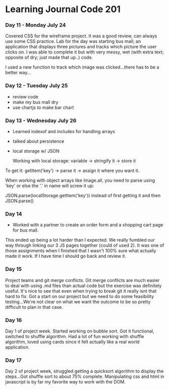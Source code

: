 # Learning Journal Code 201

### Day 11 - Monday July 24
Covered CSS for the wireframe project. It was a good review, can always use some CSS practice. Lab for the day was starting bus mall; an application that displays three pictures and tracks which picture the user clicks on.  I was able to complete it but with very messy, wet (with extra text; opposite of dry; just made that up..) code.

I used a new function to track which image was clicked...there has to be a better way...

### Day 12 - Tuesday July 25
* review code
* make my bus mall dry
* use chartjs to make bar chart

### Day 13 - Wednesday July 26
* Learned indexof and includes for handling arrays
* talked about persistence
* local storage w/ JSON

  Working with local storage:
  variable -> stringify it -> store it

To get it:
getItem('key') -> parse it -> assign it where you want it.

When working with object arrays like Image.all, you need to parse using 'key' or else the '.' in name will screw it up:

JSON.parse(localStorage.getItem('key')) instead of first getting it and then JSON.parse(<name>)

### Day 14
* Worked with a partner to create an order form and a shopping cart page for bus mall.

This ended up being a lot harder than I expected.  We really fumbled our way through linking our 3 JS pages together (could of used 2).  It was one of those assignments when I finished that I wasn't 100% sure what actually made it work. If I have time I should go back and review it.

### Day 15
Project teams and git merge conflicts.  Git merge conflicts are much easier to deal with using .md files than actual code but the exercise was definitely useful. It's nice to see that even when trying to break git it really isnt that hard to fix.  Got a start on our project but we need to do some feasibility testing...We're not clear on what we want the outcome to be so pretty difficult to plan in that case.

### Day 16
Day 1 of project week.  Started working on bubble sort.  Got it functional, switched to
shuffle algorithm. Had a lot of fun working with shuffle algorithm, loved using cards since
it felt actually like a real world application.

### Day 17
Day 2 of project week, struggled getting a quicksort algorithm to display the steps...Got shuffle sort to about 75% complete. Manipulating css and html in javascript is by far my favorite way to work with the DOM.

